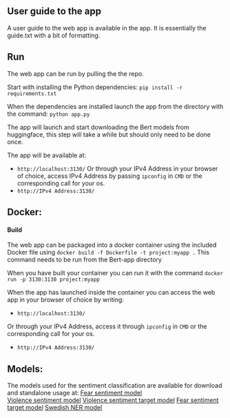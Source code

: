 ## User guide to the app
A user guide to the web app is available in the app. It is essentially the guide.txt with a bit of formatting. 

## Run 
The web app can be run by pulling the the repo. 

Start with installing the Python dependencies:
`pip install -r requirements.txt`

When the dependencies are installed launch the app from the directory with the command:
`python app.py`

The app will launch and start downloading the Bert models from huggingface, this step will take a while but should only need to be done once. 

The app will be available at: 
* `http://localhost:3130/`
Or through your  IPv4 Address in your browser of choice, access IPv4 Address by passing `ipconfig` in `CMD` or the corresponding call for your os. 
* `http://IPv4 Address:3130/`
  
## Docker: 
#### Build
The web app can be packaged into a docker container using the included Docker file using 
`docker build -f Dockerfile -t project:myapp .`
This command needs to be run from the Bert-app directory 

When you have built your container you can run it with the command
`docker run -p 3130:3130 project:myapp`

When the app has launched inside the container you can access the web app in your browser of choice by writing: 
* `http://localhost:3130/`

Or through your  IPv4 Address, access it through `ipconfig` in `CMD` or the corresponding call for your os. 
* `http://IPv4 Address:3130/`

## Models:
The models used for the sentiment classification are available for download and standalone usage at:
[Fear sentiment model](https://huggingface.co/RecordedFuture/Swedish-Sentiment-Fear)    
[Violence sentiment model](https://huggingface.co/RecordedFuture/Swedish-Sentiment-Violence)
[Violence sentiment target model](https://huggingface.co/RecordedFuture/Swedish-Sentiment-Violence-Targets)
[Fear sentiment target model](https://huggingface.co/RecordedFuture/Swedish-Sentiment-Fear-Targets)
[Swedish NER model](https://huggingface.co/RecordedFuture/Swedish-NER)
